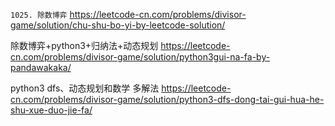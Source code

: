
`1025. 除数博弈` https://leetcode-cn.com/problems/divisor-game/solution/chu-shu-bo-yi-by-leetcode-solution/

除数博弈+python3+归纳法+动态规划 https://leetcode-cn.com/problems/divisor-game/solution/python3gui-na-fa-by-pandawakaka/

python3 dfs、动态规划和数学 多解法 https://leetcode-cn.com/problems/divisor-game/solution/python3-dfs-dong-tai-gui-hua-he-shu-xue-duo-jie-fa/
